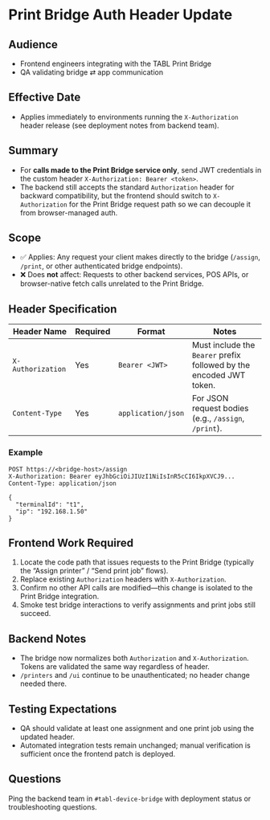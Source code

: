 # Print Bridge Auth Header Update

## Audience
- Frontend engineers integrating with the TABL Print Bridge
- QA validating bridge ⇄ app communication

## Effective Date
- Applies immediately to environments running the `X-Authorization` header release (see deployment notes from backend team).

## Summary
- For **calls made to the Print Bridge service only**, send JWT credentials in the custom header `X-Authorization: Bearer <token>`.
- The backend still accepts the standard `Authorization` header for backward compatibility, but the frontend should switch to `X-Authorization` for the Print Bridge request path so we can decouple it from browser-managed auth.

## Scope
- ✅ Applies: Any request your client makes directly to the bridge (`/assign`, `/print`, or other authenticated bridge endpoints).
- ❌ Does **not** affect: Requests to other backend services, POS APIs, or browser-native fetch calls unrelated to the Print Bridge.

## Header Specification
| Header Name        | Required | Format                         | Notes                                                                 |
|--------------------|----------|--------------------------------|-----------------------------------------------------------------------|
| `X-Authorization`  | Yes      | `Bearer <JWT>`                 | Must include the `Bearer` prefix followed by the encoded JWT token.   |
| `Content-Type`     | Yes      | `application/json`             | For JSON request bodies (e.g., `/assign`, `/print`).                  |

### Example
```http
POST https://<bridge-host>/assign
X-Authorization: Bearer eyJhbGciOiJIUzI1NiIsInR5cCI6IkpXVCJ9...
Content-Type: application/json

{
  "terminalId": "t1",
  "ip": "192.168.1.50"
}
```

## Frontend Work Required
1. Locate the code path that issues requests to the Print Bridge (typically the “Assign printer” / “Send print job” flows).
2. Replace existing `Authorization` headers with `X-Authorization`.
3. Confirm no other API calls are modified—this change is isolated to the Print Bridge integration.
4. Smoke test bridge interactions to verify assignments and print jobs still succeed.

## Backend Notes
- The bridge now normalizes both `Authorization` and `X-Authorization`. Tokens are validated the same way regardless of header.
- `/printers` and `/ui` continue to be unauthenticated; no header change needed there.

## Testing Expectations
- QA should validate at least one assignment and one print job using the updated header.
- Automated integration tests remain unchanged; manual verification is sufficient once the frontend patch is deployed.

## Questions
Ping the backend team in `#tabl-device-bridge` with deployment status or troubleshooting questions.
